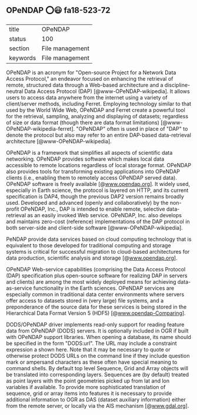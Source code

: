 ## OPeNDAP :o::smiley: fa18-523-72


|          |                 |
| -------- | --------------- |
| title    | OPeNDAP         | 
| status   | 100              |
| section  | File management |
| keywords | File management |



OPeNDAP is an acronym for "Open-source Project for a Network Data Access 
Protocol," an endeavor focused on enhancing the retrieval of remote, structured
 data through a Web-based architecture and a discipline-neutral Data Access
 Protocol (DAP) [@www-OPeNDAP-wikipedia].
It allows users to access data anywhere from the internet using a variety of
 client/server methods, including Ferret. Employing technology similar to that
 used by the World Wide Web, OPeNDAP and Ferret create a powerful tool for the
 retrieval, sampling, analyzing and displaying of datasets; regardless of size
 or data format (though there are data format limitations)
 [@www-OPeNDAP-wikipedia-ferret].
"OPeNDAP" often is used in place of "DAP" to denote the protocol but also
 may refer to an entire DAP-based data-retrieval architecture
 [@www-OPeNDAP-wikipedia]. 

OPeNDAP is a framework that simplifies all aspects of scientific data 
networking.
OPeNDAP provides software which makes local data accessible to remote 
locations regardless of local storage format.
OPeNDAP also provides tools for transforming existing applications into
 OPeNDAP clients (i.e., enabling them to remotely access OPeNDAP served data).
OPeNDAP software is freely available [@www.opendap.org]. It widely used,
 especially in Earth science, the protocol is layered on HTTP, and its 
 current specification is DAP4, though the previous DAP2 version remains
 broadly used. Developed and advanced (openly and collaboratively) by the
 non-profit OPeNDAP, Inc., DAP is intended to enable remote, selective
 data-retrieval as an easily invoked Web service. OPeNDAP, Inc. also 
 develops and maintains zero-cost (reference) implementations of the 
 DAP protocol in both server-side and client-side software 
 [@www-OPeNDAP-wikipedia].

PeNDAP provide data services based on cloud computing technology that is 
equivalent to those developed for traditional computing and storage systems 
is critical for successful migration to cloud-based architectures for data
 production, scientific analysis and storage [@www.opendap.org]. 


OPeNDAP Web-service capabilities (comprising the Data Access Protocol (DAP)
 specification plus open-source software for realizing DAP in servers and 
 clients) are among the most widely deployed means for achieving 
 data-as-service functionality in the Earth sciences. OPeNDAP services 
 are especially common in traditional data center environments where servers 
 offer access to datasets stored in (very large) file systems, and a
 preponderance of the source data for these services is being stored in the 
 Hierarchical Data Format Version 5 (HDF5) [@www.opendap-Comparing].

DODS/OPeNDAP driver implements read-only support for reading feature data from
 OPeNDAP (DODS) servers. It is optionally included in OGR if built with 
 OPeNDAP support libraries.
When opening a database, its name should be specified in the form "DODS:url".
 The URL may include a constraint expression a shown here. Note that it may
 be necessary to quote or otherwise protect DODS URLs on the command line if 
 they include question mark or ampersand characters as these often have special
 meaning to command shells.
By default top level Sequence, Grid and Array objects will be translated into
 corresponding layers. Sequences are (by default) treated as point layers with
 the point geometries picked up from lat and lon variables if available. 
 To provide more sophisticated translation of sequence, grid or array items 
 into features it is necessary to provide additional information to OGR as 
 DAS (dataset auxiliary information) either from the remote server, or locally 
 via the AIS mechanism [@www.gdal.org].

